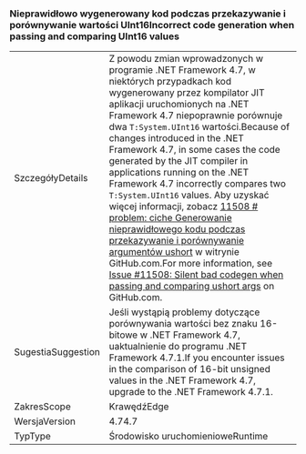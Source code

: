 ### <a name="incorrect-code-generation-when-passing-and-comparing-uint16-values"></a><span data-ttu-id="535c6-101">Nieprawidłowo wygenerowany kod podczas przekazywanie i porównywanie wartości UInt16</span><span class="sxs-lookup"><span data-stu-id="535c6-101">Incorrect code generation when passing and comparing UInt16 values</span></span>

|   |   |
|---|---|
|<span data-ttu-id="535c6-102">Szczegóły</span><span class="sxs-lookup"><span data-stu-id="535c6-102">Details</span></span>|<span data-ttu-id="535c6-103">Z powodu zmian wprowadzonych w programie .NET Framework 4.7, w niektórych przypadkach kod wygenerowany przez kompilator JIT aplikacji uruchomionych na .NET Framework 4.7 niepoprawnie porównuje dwa <code>T:System.UInt16</code> wartości.</span><span class="sxs-lookup"><span data-stu-id="535c6-103">Because of changes introduced in the .NET Framework 4.7, in some cases the code generated by the JIT compiler in applications running on the .NET Framework 4.7 incorrectly compares two <code>T:System.UInt16</code> values.</span></span> <span data-ttu-id="535c6-104">Aby uzyskać więcej informacji, zobacz [11508 # problem: ciche Generowanie nieprawidłowego kodu podczas przekazywanie i porównywanie argumentów ushort](https://github.com/dotnet/coreclr/issues/11508) w witrynie GitHub.com.</span><span class="sxs-lookup"><span data-stu-id="535c6-104">For more information, see [Issue #11508: Silent bad codegen when passing and comparing ushort args](https://github.com/dotnet/coreclr/issues/11508) on GitHub.com.</span></span>|
|<span data-ttu-id="535c6-105">Sugestia</span><span class="sxs-lookup"><span data-stu-id="535c6-105">Suggestion</span></span>|<span data-ttu-id="535c6-106">Jeśli wystąpią problemy dotyczące porównywania wartości bez znaku 16-bitowe w .NET Framework 4.7, uaktualnienie do programu .NET Framework 4.7.1.</span><span class="sxs-lookup"><span data-stu-id="535c6-106">If you encounter issues in the comparison of 16-bit unsigned values in the .NET Framework 4.7, upgrade to the .NET Framework 4.7.1.</span></span>|
|<span data-ttu-id="535c6-107">Zakres</span><span class="sxs-lookup"><span data-stu-id="535c6-107">Scope</span></span>|<span data-ttu-id="535c6-108">Krawędź</span><span class="sxs-lookup"><span data-stu-id="535c6-108">Edge</span></span>|
|<span data-ttu-id="535c6-109">Wersja</span><span class="sxs-lookup"><span data-stu-id="535c6-109">Version</span></span>|<span data-ttu-id="535c6-110">4.7</span><span class="sxs-lookup"><span data-stu-id="535c6-110">4.7</span></span>|
|<span data-ttu-id="535c6-111">Typ</span><span class="sxs-lookup"><span data-stu-id="535c6-111">Type</span></span>|<span data-ttu-id="535c6-112">Środowisko uruchomieniowe</span><span class="sxs-lookup"><span data-stu-id="535c6-112">Runtime</span></span>|

